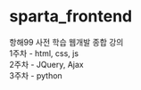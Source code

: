 # sparta_frontend<br>

항해99 사전 학습 웹개발 종합 강의<br>
1주차 - html, css, js<br>
2주차 - JQuery, Ajax<br>
3주차 - python<br>

